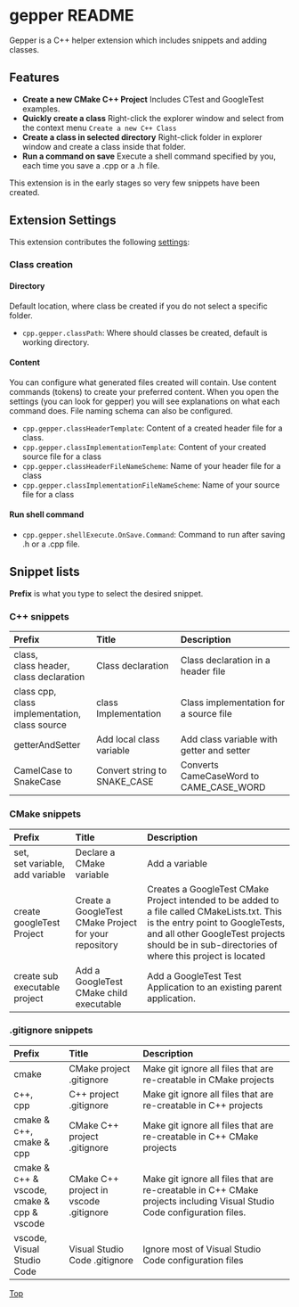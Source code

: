 # gepper README

Gepper is a C++ helper extension which includes snippets and adding classes.

## Features
 - **Create a new CMake C++ Project** Includes CTest and GoogleTest examples.
 - **Quickly create a class** Right-click the explorer window and select from the context menu `Create a new C++ Class`
 - **Create a class in selected directory** Right-click folder in explorer window and create a class inside that folder.
 - **Run a command on save** Execute a shell command specified by you, each time you save a .cpp or a .h file.

This extension is in the early stages so very few snippets have been created.


## Extension Settings

This extension contributes the following [settings]:

### Class creation

#### Directory
Default location, where class be created if you do not select a specific folder.
* `cpp.gepper.classPath`: Where should classes be created, default is working directory.

#### Content

You can configure what generated files created will contain.  Use content commands (tokens) to create your preferred content. When you open the settings (you can look for gepper) you will see explanations on what each command does.  File naming schema can also be configured.

* `cpp.gepper.classHeaderTemplate`: Content of a created header file for a class.
* `cpp.gepper.classImplementationTemplate`: Content of your created source file for a class
* `cpp.gepper.classHeaderFileNameScheme`: Name of your header file  for a class
* `cpp.gepper.classImplementationFileNameScheme`: Name of your source  file for a class

#### Run shell command

* `cpp.gepper.shellExecute.OnSave.Command`: Command to run after saving .h or a .cpp file.

## Snippet lists

**Prefix** is what you type to select the desired snippet.

### C++ snippets

| Prefix  | Title | Description |
|:--------|:------|:------------|
| class,<br>class header,<br>class declaration | Class declaration | Class declaration in a header file |
| class cpp,<br>class implementation,<br>class source | class Implementation | Class implementation for a source file |
| getterAndSetter | Add local class variable | Add class variable with getter and setter |
| CamelCase to SnakeCase | Convert string to SNAKE_CASE | Converts CameCaseWord to CAME_CASE_WORD |

### CMake snippets

| Prefix | Title | Description |
|:-------|:------|:------------|
| set,<br>set variable,<br>add variable | Declare a CMake variable | Add a variable |
| create googleTest Project | Create a GoogleTest CMake Project for your repository | Creates a GoogleTest CMake Project intended to be added to a file called CMakeLists.txt.  This is the entry point to GoogleTests, and all other GoogleTest projects should be in sub-directories of where this project is located |
| create sub executable project | Add a GoogleTest CMake child executable | Add a GoogleTest Test Application to an existing parent application. |

### .gitignore snippets

| Prefix| Title | Description |
|:------|:------|:------------|
| cmake | CMake project  .gitignore | Make git ignore all files that are re-creatable in CMake projects |
| c++,<br>cpp | C++ project .gitignore | Make git ignore all files that are re-creatable in C++ projects |
| cmake & c++,<br>cmake & cpp | CMake C++ project .gitignore | Make git ignore all files that are re-creatable in C++ CMake projects |
| cmake & c++ & vscode,<br>cmake & cpp & vscode | CMake C++ project in vscode .gitignore | Make git ignore all files that are re-creatable in C++ CMake projects including Visual Studio Code configuration files. |
| vscode,<br>Visual Studio Code | Visual Studio Code .gitignore | Ignore most of Visual Studio Code configuration files |


[Top](#gepper-readme)


[settings]: ./docs/settings.md
